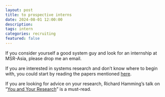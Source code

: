 ```yaml
---
layout: post
title: to prospective interns
date: 2024-08-01 12:00:00
description: 
tags: intern
categories: recruiting
featured: false
---
```


If you consider yourself a good system guy and look for an internship at MSR-Asia, please drop me an email.

If you are interested in systems research and don’t know where to begin with, you could start by reading the papers mentioned [here](https://www.sigops.org/awards/hof/).

If you are looking for advice on your research, Richard Hamming’s talk on “[You and Your Research](/assets/pdf/YouAndYourResearch.pdf)” is a must-read.
